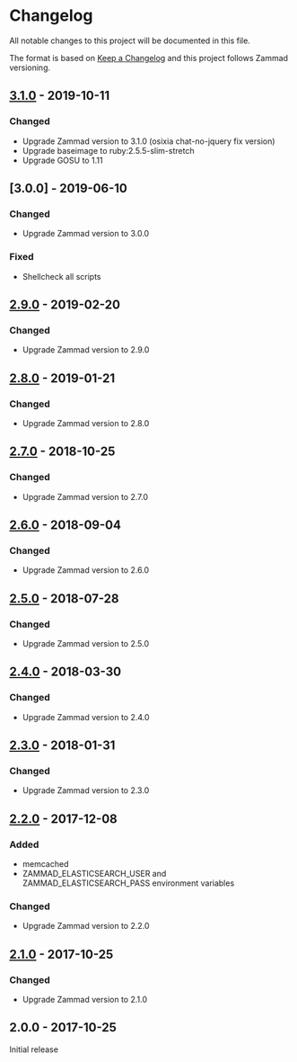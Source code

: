 # Changelog
All notable changes to this project will be documented in this file.

The format is based on [Keep a Changelog](http://keepachangelog.com/en/1.0.0/)
and this project follows Zammad versioning.

## [3.1.0] - 2019-10-11
### Changed
  - Upgrade Zammad version to 3.1.0 (osixia chat-no-jquery fix version)
  - Upgrade baseimage to ruby:2.5.5-slim-stretch
  - Upgrade GOSU to 1.11

## [3.0.0] - 2019-06-10
### Changed
  - Upgrade Zammad version to 3.0.0

### Fixed
  - Shellcheck all scripts

## [2.9.0] - 2019-02-20
### Changed
  - Upgrade Zammad version to 2.9.0

## [2.8.0] - 2019-01-21
### Changed
  - Upgrade Zammad version to 2.8.0

## [2.7.0] - 2018-10-25
### Changed
  - Upgrade Zammad version to 2.7.0

## [2.6.0] - 2018-09-04
### Changed
  - Upgrade Zammad version to 2.6.0

## [2.5.0] - 2018-07-28
### Changed
  - Upgrade Zammad version to 2.5.0

## [2.4.0] - 2018-03-30
### Changed
  - Upgrade Zammad version to 2.4.0

## [2.3.0] - 2018-01-31
### Changed
  - Upgrade Zammad version to 2.3.0

## [2.2.0] - 2017-12-08
### Added
  - memcached
  - ZAMMAD_ELASTICSEARCH_USER and ZAMMAD_ELASTICSEARCH_PASS environment variables

### Changed
  - Upgrade Zammad version to 2.2.0

## [2.1.0] - 2017-10-25
### Changed
  - Upgrade Zammad version to 2.1.0

## 2.0.0 - 2017-10-25
Initial release

[3.1.0]: https://github.com/osixia/docker-openldap/compare/v2.9.0...v3.1.0
[2.9.0]: https://github.com/osixia/docker-openldap/compare/v2.8.0...v2.9.0
[2.8.0]: https://github.com/osixia/docker-openldap/compare/v2.7.0...v2.8.0
[2.7.0]: https://github.com/osixia/docker-openldap/compare/v2.6.0...v2.7.0
[2.6.0]: https://github.com/osixia/docker-openldap/compare/v2.5.0...v2.6.0
[2.5.0]: https://github.com/osixia/docker-openldap/compare/v2.4.0...v2.5.0
[2.4.0]: https://github.com/osixia/docker-openldap/compare/v2.3.0...v2.4.0
[2.3.0]: https://github.com/osixia/docker-openldap/compare/v2.2.0...v2.3.0
[2.2.0]: https://github.com/osixia/docker-openldap/compare/v2.1.0...v2.2.0
[2.1.0]: https://github.com/osixia/docker-openldap/compare/v2.0.0...v2.1.0
